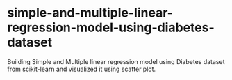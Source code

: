 # simple-and-multiple-linear-regression-model-using-diabetes-dataset
Building Simple and Multiple linear regression model using Diabetes dataset from scikit-learn and visualized it using scatter plot.
